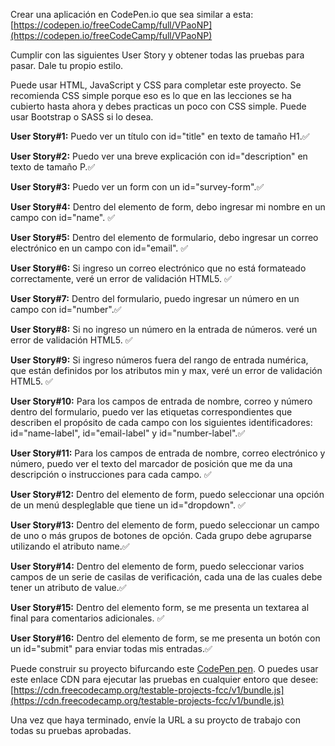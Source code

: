 Crear una aplicación en CodePen.io que sea similar a esta:[https://codepen.io/freeCodeCamp/full/VPaoNP](https://codepen.io/freeCodeCamp/full/VPaoNP)

Cumplir con las siguientes User Story y obtener todas las pruebas para pasar. Dale tu propio estilo.

Puede usar HTML, JavaScript y CSS para completar este proyecto. Se recomienda CSS simple porque eso es lo que en las lecciones se ha cubierto hasta ahora y debes practicas un poco con CSS simple. Puede usar Bootstrap o SASS si lo desea.

 __User Story#1:__ Puedo ver un título con id="title" en texto de tamaño H1.:white_check_mark:

 __User Story#2:__ Puedo ver una breve explicación con id="description" en texto de tamaño P.:white_check_mark:

 __User Story#3:__ Puedo ver un form con un id="survey-form".:white_check_mark:

 __User Story#4:__ Dentro del elemento de form, debo ingresar mi nombre en un campo con id="name". :white_check_mark:

 __User Story#5:__ Dentro del elemento de formulario, debo ingresar un correo electrónico en un campo con id="email". :white_check_mark:

 __User Story#6:__ Si ingreso un correo electrónico que no está formateado correctamente, veré un error de validación HTML5. <!-- Lo hacemos con form-control--> :white_check_mark:

 __User Story#7:__ Dentro del formulario, puedo ingresar un número en un campo con id="number".:white_check_mark:

 __User Story#8:__ Si no ingreso un número en la entrada de números. veré un error de validación HTML5. :white_check_mark:

 __User Story#9:__ Si ingreso números fuera del rango de entrada numérica, que están definidos por los atributos min y max, veré un error de validación HTML5. :white_check_mark:

 __User Story#10:__ Para los campos de entrada de nombre, correo y número dentro del formulario, puedo ver las etiquetas correspondientes que describen el propósito de cada campo con los siguientes identificadores: id="name-label", id="email-label" y id="number-label".:white_check_mark:

 __User Story#11:__ Para los campos de entrada de nombre, correo electrónico y número, puedo ver el texto del marcador de posición que me da una descripción o instrucciones para cada campo. :white_check_mark:

 __User Story#12:__ Dentro del elemento de form, puedo seleccionar una opción de un menú despleglable que tiene un id="dropdown". :white_check_mark:

 __User Story#13:__ Dentro del elemento de form, puedo seleccionar un campo de uno o más grupos de botones de opción. Cada grupo debe agruparse utilizando el atributo name.:white_check_mark:

 __User Story#14:__ Dentro del elemento de form, puedo seleccionar varios campos de un serie de casilas de verificación, cada una de las cuales debe tener un atributo de value.:white_check_mark:

 __User Story#15:__ Dentro del elemento form, se me presenta un textarea al final para comentarios adicionales. :white_check_mark:

 __User Story#16:__ Dentro del elemento de form, se me presenta un botón con un id="submit" para enviar todas mis entradas.:white_check_mark:

 Puede construir su proyecto bifurcando este [CodePen pen](https://codepen.io/freeCodeCamp/pen/MJjpwO). O puedes usar este enlace CDN para ejecutar las pruebas en cualquier entoro que desee: [https://cdn.freecodecamp.org/testable-projects-fcc/v1/bundle.js](https://cdn.freecodecamp.org/testable-projects-fcc/v1/bundle.js)

 Una vez que haya terminado, envíe la URL a su proycto de trabajo con todas su pruebas aprobadas.
